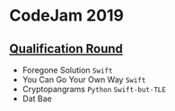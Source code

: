 # CodeJam 2019

## [Qualification Round](https://codingcompetitions.withgoogle.com/codejam/round/0000000000051705)
- Foregone Solution `Swift`
- You Can Go Your Own Way `Swift`
- Cryptopangrams `Python` `Swift-but-TLE`
- Dat Bae
